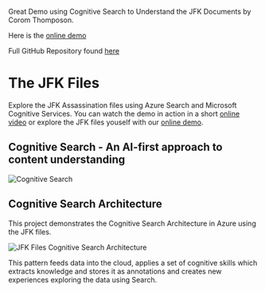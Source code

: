 Great Demo using Cognitive Search to Understand the JFK Documents by Corom Thomposon.

Here is the [online demo](https://aka.ms/jfkfiles-demo)

Full GitHub Repository found [here](https://github.com/Microsoft/AzureSearch_JFK_Files)

# The JFK Files
Explore the JFK Assassination files using Azure Search and Microsoft Cognitive Services.
You can watch the demo in action in a short [online video](https://channel9.msdn.com/Shows/AI-Show/Using-Cognitive-Search-to-Understand-the-JFK-Documents)
or explore the JFK files youself with our [online demo](https://aka.ms/jfkfiles-demo).

## Cognitive Search - An AI-first approach to content understanding
![Cognitive Search](https://raw.githubusercontent.com/Microsoft/AzureSearch_JFK_Files/master/images/jfk-cognitive-search.jpg)

## Cognitive Search Architecture
This project demonstrates the Cognitive Search Architecture in Azure using the JFK files.

![JFK Files Cognitive Search Architecture](https://raw.githubusercontent.com/Microsoft/AzureSearch_JFK_Files/master/images/jfk-files-architecture.JPG)

This pattern feeds data into the cloud, applies a set of cognitive skills
 which extracts knowledge and stores it as annotations
 and creates new experiences exploring the data using Search.
